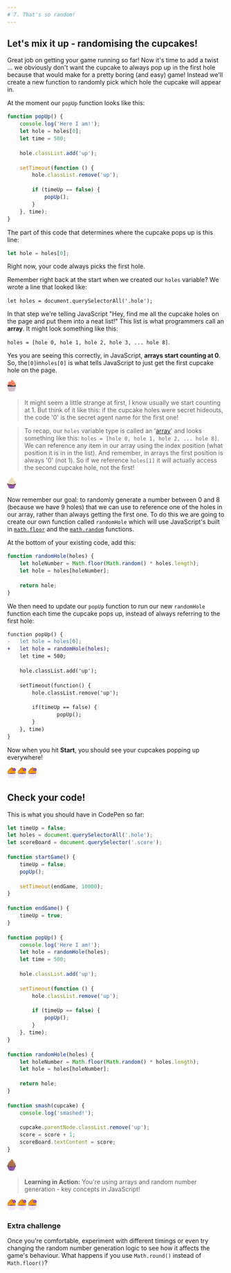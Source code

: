 ```yaml
---
# 7. That's so random!
---
```


## Let's mix it up - randomising the cupcakes!

Great job on getting your game running so far! Now it's time to add a twist ... we obviously don't want the cupcake to always pop up in the first hole because that would make for a pretty boring (and easy) game! Instead we'll create a new function to randomly pick which hole the cupcake will appear in.

At the moment our `popUp` function looks like this:

```js
function popUp() {
    console.log('Here I am!');
    let hole = holes[0];
    let time = 500;

    hole.classList.add('up');

    setTimeout(function () {
        hole.classList.remove('up');

        if (timeUp == false) {
            popUp();
        }
    }, time);
}
```

The part of this code that determines where the cupcake pops up is this line:

```js
let hole = holes[0];
```

Right now, your code always picks the first hole.

Remember right back at the start when we created our `holes` variable? We wrote a line that looked like:

`let holes = document.querySelectorAll('.hole');`

In that step we're telling JavaScript "Hey, find me all the cupcake holes on the page and put them into a neat list!" This list is what programmers call an **array**. It might look something like this: 

`holes = [hole 0, hole 1, hole 2, hole 3, ... hole 8]`.

Yes you are seeing this correctly, in JavaScript, **arrays start counting at 0**. So, the`[0]`in`holes[0]` is what tells JavaScript to just get the first cupcake hole on the page.

<p align="start">
<img src=../step_2/plain_cupcake2.svg width="20">
</p>

> It might seem a little strange at first, I know usually we start counting at 1. But think of it like this: if the cupcake holes were secret hideouts, the code '0' is the secret agent name for the first one!

> To recap, our `holes` variable type is called an '[array](https://developer.mozilla.org/en-US/docs/Web/JavaScript/Reference/Global_Objects/Array)' and looks something like this: `holes = [hole 0, hole 1, hole 2, ... hole 8]`. We can reference any item in our array using the index position (what position it is in in the list). And remember, in arrays the first position is always '0' (not 1). So if we reference `holes[1]` it will actually access the second cupcake hole, not the first!

<p align="start">
<img src=../step_2/test_plain_cupcake.svg width="20">
</p>

Now remember our goal: to randomly generate a number between 0 and 8 (because we have 9 holes) that we can use to reference one of the holes in our array, rather than always getting the first one. To do this we are going to create our own function called `randomHole` which will use JavaScript's built in [`math.floor`](https://developer.mozilla.org/en-US/docs/Web/JavaScript/Reference/Global_Objects/Math/floor) and
the [`math.random`](https://developer.mozilla.org/en-US/docs/Web/JavaScript/Reference/Global_Objects/Math/random) functions.

At the bottom of your existing code, add this:

```js
function randomHole(holes) {
    let holeNumber = Math.floor(Math.random() * holes.length);
    let hole = holes[holeNumber];

    return hole;
}
```

We then need to update our `popUp` function to run our new `randomHole` function each time the cupcake pops up, instead of always referring to the first hole:

```diff
function popUp() {
-	let hole = holes[0];
+   let hole = randomHole(holes);
	let time = 500;

	hole.classList.add('up');

	setTimeout(function() {
		hole.classList.remove('up');

		if(timeUp == false) {
				popUp();
		}
	}, time)
}
```

Now when you hit **Start**, you should see your cupcakes popping up everywhere!

<p align="start">
<img src=../step_2/shecodes_cupcake.svg width="20">
<img src=../step_2/shecodes_cupcake.svg width="20">
<img src=../step_2/shecodes_cupcake.svg width="20">
</p>

## Check your code!

This is what you should have in CodePen so far:

```js
let timeUp = false;
let holes = document.querySelectorAll('.hole');
let scoreBoard = document.querySelector('.score');

function startGame() {
    timeUp = false;
    popUp();

    setTimeout(endGame, 10000);
}

function endGame() {
    timeUp = true;
}

function popUp() {
    console.log('Here I am!');
    let hole = randomHole(holes);
    let time = 500;

    hole.classList.add('up');

    setTimeout(function () {
        hole.classList.remove('up');

        if (timeUp == false) {
            popUp();
        }
    }, time);
}

function randomHole(holes) {
    let holeNumber = Math.floor(Math.random() * holes.length);
    let hole = holes[holeNumber];

    return hole;
}

function smash(cupcake) {
    console.log('smashed!');

    cupcake.parentNode.classList.remove('up');
    score = score + 1;
    scoreBoard.textContent = score;
}
```
<p align="start">
<img src=../step_2/plain_cupcake.svg width="20">
</p>

> **Learning in Action:** You're using arrays and random number generation - key concepts in JavaScript!

<p align="start">
<img src=../step_2/shecodes_cupcake.svg width="20">
<img src=../step_2/shecodes_cupcake.svg width="20">
<img src=../step_2/shecodes_cupcake.svg width="20">
</p>

### Extra challenge

Once you're comfortable, experiment with different timings or even try changing the random number generation logic to see how it affects the game's behaviour. What happens if you use `Math.round()` instead of `Math.floor()`?